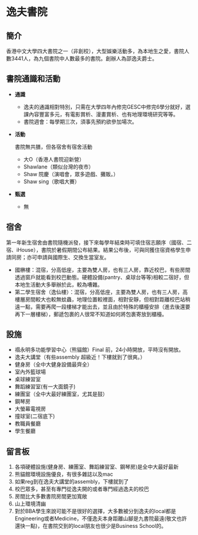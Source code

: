 # 逸夫書院

## 簡介

香港中文大學四大書院之一（非創校），大型娛樂活動多，為本地生之愛，書院人數3441人，為九個書院中人數最多的書院。創辦人為邵逸夫爵士。

## 書院通識和活動

* **通識**
  * 逸夫的通識相對特別，只需在大學四年內修完GESC中修完6學分就好，選課內容豐富多元，有電影賞析、漫畫賞析、也有地理環境研究等等。
  * 書院週會：每學期三次，須事先預約欲參加場次。
* **活動**

  書院無共膳，但各宿舍有宿舍活動

  * 大O（香港人書院迎新營）
  * Shawlane（類似台灣的夜市）
  * Shaw 院慶（演唱會，眾多遊戲、攤販。）
  * Shaw sing（歌唱大賽）

* **甄選**
  * 無

## 宿舍

第一年新生宿舍由書院隨機派發，接下來每學年結束時可填住宿志願序（國宿、二宿、iHouse），書院於暑假期間公布結果。結果公布後，可與同獲住宿資格學生申請同房；亦可申請與國際生、交換生當室友。

* 國楙樓：混宿，分高低座，主要為雙人房，也有三人房，靠近校巴，有些房間透過窗戶就能看到校巴動態。硬體設備\(pantry、桌球台等等\)相較二宿好，但本地生活動大多舉辦於此，較為嘈雜。
* 第二學生宿舍（逸仙樓）：混宿，分高低座，主要為雙人房，也有三人房，高樓層房間較大也較無蚊蟲，地理位置較裡面，相對安靜，但相對距離校巴站稍遠一點，需要再爬一段樓梯才能出去，並且由於特殊的櫃檯安排（進去後還要再下一層樓梯），郵遞包裹的人很常不知道如何將包裹寄放到櫃檯。

## 設施

* 禢永明多功能學習中心（熊貓館）Final 前，24小時開放，平時沒有開放。
* 逸夫大講堂（有些assembly 超級近！下樓就到了很爽。）
* 健身房（全中大健身設備最齊全）
* 室內外籃球場
* 桌球練習室
* 舞蹈練習室\(有一大面鏡子\)
* 練團室（全中大最好練團室，尤其是鼓）
* 鋼琴房
* 大螢幕電視房
* 撞球室\(二宿底下\)
* 教職員餐廳
* 學生餐廳

## 留言板

1. 各項硬體設施\(健身房、練團室、舞蹈練習室、鋼琴房\)是全中大最好最新
2. 熊貓館環境設施優良，有很多雜誌以及mac
3. 如果reg到在逸夫大講堂的assembly，下樓就到了
4. 校巴眾多，甚至有專門從逸夫開的或者專門經過逸夫的校巴
5. 房間比大多數書院房間更加寬敞
6. 山上環境清幽
7. 對於BBA學生來說可能不是很好的選擇，大多數被分到逸夫的local都是Engineering或者Medicine，不僅逸夫本身距離山腳是九書院最遠\(敬文也許還快一點\)，在書院交到的local朋友也很少是Business School的。

